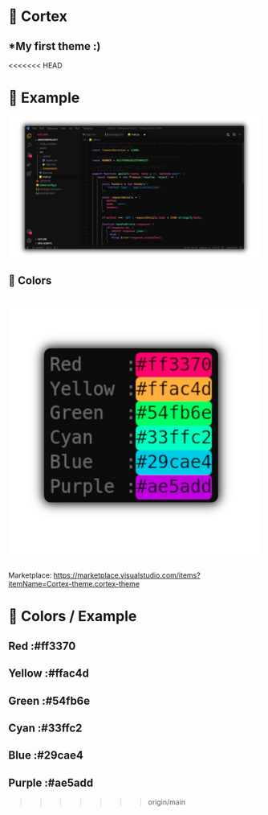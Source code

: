 
# 🤯 Cortex
## *My first theme :)
<<<<<<< HEAD

# 👀 Example
![themeex](./assets/theme.png)
## 🎨 Colors
![colors](./assets/colors.png)
=======
Marketplace: https://marketplace.visualstudio.com/items?itemName=Cortex-theme.cortex-theme
# 🎨 Colors / Example
## Red    :#ff3370

## Yellow :#ffac4d

## Green  :#54fb6e

## Cyan   :#33ffc2

## Blue   :#29cae4

## Purple :#ae5add


>>>>>>> origin/main
